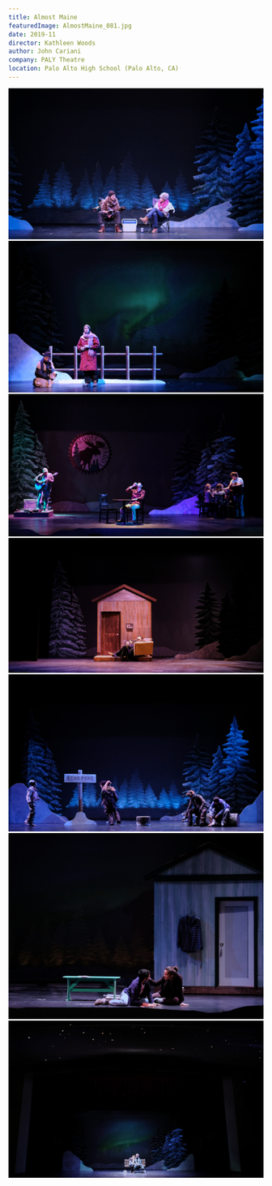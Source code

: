 ```yaml
---
title: Almost Maine
featuredImage: AlmostMaine_081.jpg
date: 2019-11
director: Kathleen Woods
author: John Cariani
company: PALY Theatre
location: Palo Alto High School (Palo Alto, CA)
---
```


![](./AlmostMaine_081.jpg)
![](./AlmostMaine_022.jpg)
![](./AlmostMaine_030.jpg)
![](./AlmostMaine_059.jpg)
![](./AlmostMaine_098.jpg)
![](./AlmostMaine_054.jpg)
![](./AlmostMaine_150.jpg)
